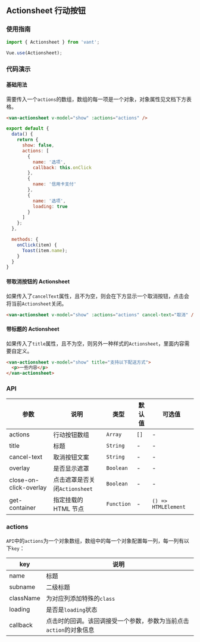 ## Actionsheet 行动按钮

### 使用指南
``` javascript
import { Actionsheet } from 'vant';

Vue.use(Actionsheet);
```

### 代码演示

#### 基础用法
需要传入一个`actions`的数组，数组的每一项是一个对象，对象属性见文档下方表格。

```html
<van-actionsheet v-model="show" :actions="actions" />
```

```javascript
export default {
  data() {
    return {
      show: false,
      actions: [
        {
          name: '选项',
          callback: this.onClick
        },
        {
          name: '信用卡支付'
        },
        {
          name: '选项',
          loading: true
        }
      ]
    };
  },

  methods: {
    onClick(item) {
      Toast(item.name);
    }
  }
}
```

#### 带取消按钮的 Actionsheet

如果传入了`cancelText`属性，且不为空，则会在下方显示一个取消按钮，点击会将当前`Actionsheet`关闭。

```html
<van-actionsheet v-model="show" :actions="actions" cancel-text="取消" />
```

#### 带标题的 Actionsheet

如果传入了`title`属性，且不为空，则另外一种样式的`Actionsheet`，里面内容需要自定义。

```html
<van-actionsheet v-model="show" title="支持以下配送方式">
  <p>一些内容</p>
</van-actionsheet>
```

### API

| 参数 | 说明 | 类型 | 默认值 | 可选值 |
|-----------|-----------|-----------|-------------|-------------|
| actions | 行动按钮数组 | `Array` | `[]` | - |
| title | 标题 | `String` | - | - |
| cancel-text | 取消按钮文案 | `String` | - | - |
| overlay | 是否显示遮罩 | `Boolean` | - | - |
| close-on-click-overlay | 点击遮罩是否关闭`Actionsheet` | `Boolean` | - | - |
| get-container | 指定挂载的 HTML 节点 | `Function` | - | `() => HTMLElement` |

### actions

`API`中的`actions`为一个对象数组，数组中的每一个对象配置每一列，每一列有以下`key`：

| key | 说明 |
|-----------|-----------|
| name | 标题 |
| subname | 二级标题 |
| className | 为对应列添加特殊的`class` |
| loading | 是否是`loading`状态 |
| callback | 点击时的回调。该回调接受一个参数，参数为当前点击`action`的对象信息 |
